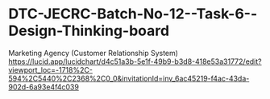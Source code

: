 # DTC-JECRC-Batch-No-12--Task-6--Design-Thinking-board
Marketing Agency (Customer Relationship System)
https://lucid.app/lucidchart/d4c51a3b-5e1f-49b9-b3d8-418e53a31772/edit?viewport_loc=-1718%2C-594%2C5440%2C2368%2C0_0&invitationId=inv_6ac45219-f4ac-43da-902d-6a93e4f4c039
